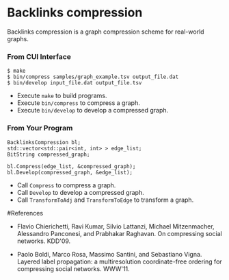 Backlinks compression
========================

Backlinks compression is a graph compression scheme for real-world graphs.

### From CUI Interface

    $ make
    $ bin/compress samples/graph_example.tsv output_file.dat
    $ bin/develop input_file.dat output_file.tsv

* Execute `make` to build programs.
* Execute `bin/compress` to compress a graph.
* Execute `bin/develop` to develop a compressed graph.

### From Your Program

    BacklinksCompression bl;
    std::vector<std::pair<int, int> > edge_list;
    BitString compressed_graph;
    
    bl.Compress(edge_list, &compressed_graph);
    bl.Develop(compressed_graph, &edge_list);

* Call `Compress` to compress a graph.
* Call `Develop` to develop a compressed graph.
* Call `TransformToAdj` and `TransformToEdge` to transform a graph.

#References

* Flavio Chierichetti, Ravi Kumar, Silvio Lattanzi, Michael
Mitzenmacher, Alessandro Panconesi, and Prabhakar Raghavan. On
compressing social networks. KDD'09.

* Paolo Boldi, Marco Rosa, Massimo Santini, and Sebastiano Vigna.
Layered label propagation: a multiresolution coordinate-free ordering
for compressing social networks. WWW'11.
